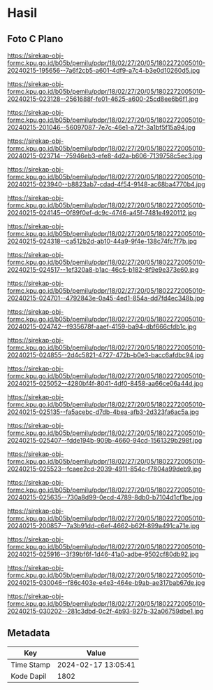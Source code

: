 # Hasil

## Foto C Plano

https://sirekap-obj-formc.kpu.go.id/b05b/pemilu/pdpr/18/02/27/20/05/1802272005010-20240215-195656--7a6f2cb5-a601-4df9-a7c4-b3e0d10260d5.jpg

https://sirekap-obj-formc.kpu.go.id/b05b/pemilu/pdpr/18/02/27/20/05/1802272005010-20240215-023128--2561688f-fe01-4625-a600-25cd8ee6b6f1.jpg

https://sirekap-obj-formc.kpu.go.id/b05b/pemilu/pdpr/18/02/27/20/05/1802272005010-20240215-201046--56097087-7e7c-46e1-a72f-3a1bf5f15a94.jpg

https://sirekap-obj-formc.kpu.go.id/b05b/pemilu/pdpr/18/02/27/20/05/1802272005010-20240215-023714--75946eb3-efe8-4d2a-b606-7139758c5ec3.jpg

https://sirekap-obj-formc.kpu.go.id/b05b/pemilu/pdpr/18/02/27/20/05/1802272005010-20240215-023940--b8823ab7-cdad-4f54-9148-ac68ba4770b4.jpg

https://sirekap-obj-formc.kpu.go.id/b05b/pemilu/pdpr/18/02/27/20/05/1802272005010-20240215-024145--0f89f0ef-dc9c-4746-a45f-7481e4920112.jpg

https://sirekap-obj-formc.kpu.go.id/b05b/pemilu/pdpr/18/02/27/20/05/1802272005010-20240215-024318--ca512b2d-ab10-44a9-9f4e-138c74fc7f7b.jpg

https://sirekap-obj-formc.kpu.go.id/b05b/pemilu/pdpr/18/02/27/20/05/1802272005010-20240215-024517--1ef320a8-b1ac-46c5-b182-8f9e9e373e60.jpg

https://sirekap-obj-formc.kpu.go.id/b05b/pemilu/pdpr/18/02/27/20/05/1802272005010-20240215-024701--4792843e-0a45-4ed1-854a-dd7fd4ec348b.jpg

https://sirekap-obj-formc.kpu.go.id/b05b/pemilu/pdpr/18/02/27/20/05/1802272005010-20240215-024742--f935678f-aaef-4159-ba94-dbf666cfdb1c.jpg

https://sirekap-obj-formc.kpu.go.id/b05b/pemilu/pdpr/18/02/27/20/05/1802272005010-20240215-024855--2d4c5821-4727-472b-b0e3-bacc6afdbc94.jpg

https://sirekap-obj-formc.kpu.go.id/b05b/pemilu/pdpr/18/02/27/20/05/1802272005010-20240215-025052--4280bf4f-8041-4df0-8458-aa66ce06a44d.jpg

https://sirekap-obj-formc.kpu.go.id/b05b/pemilu/pdpr/18/02/27/20/05/1802272005010-20240215-025135--fa5acebc-d7db-4bea-afb3-2d323fa6ac5a.jpg

https://sirekap-obj-formc.kpu.go.id/b05b/pemilu/pdpr/18/02/27/20/05/1802272005010-20240215-025407--fdde194b-909b-4660-94cd-1561329b298f.jpg

https://sirekap-obj-formc.kpu.go.id/b05b/pemilu/pdpr/18/02/27/20/05/1802272005010-20240215-025523--fcaee2cd-2039-4911-854c-f7804a99deb9.jpg

https://sirekap-obj-formc.kpu.go.id/b05b/pemilu/pdpr/18/02/27/20/05/1802272005010-20240215-025635--730a8d99-0ecd-4789-8db0-b7104d1cf1be.jpg

https://sirekap-obj-formc.kpu.go.id/b05b/pemilu/pdpr/18/02/27/20/05/1802272005010-20240215-200857--7a3b91dd-c6ef-4662-b62f-899a491ca71e.jpg

https://sirekap-obj-formc.kpu.go.id/b05b/pemilu/pdpr/18/02/27/20/05/1802272005010-20240215-025916--3f39bf6f-1d46-41a0-adbe-9502cf80db92.jpg

https://sirekap-obj-formc.kpu.go.id/b05b/pemilu/pdpr/18/02/27/20/05/1802272005010-20240215-030046--f86c403e-e4e3-464e-b9ab-ae317bab67de.jpg

https://sirekap-obj-formc.kpu.go.id/b05b/pemilu/pdpr/18/02/27/20/05/1802272005010-20240215-030202--281c3dbd-0c2f-4b93-927b-32a06759dbe1.jpg


## Metadata

| Key        | Value               |
| ---------- | ------------------- |
| Time Stamp | 2024-02-17 13:05:41 |
| Kode Dapil | 1802                |



